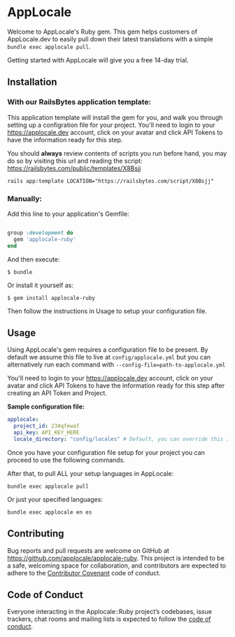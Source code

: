 # AppLocale

Welcome to AppLocale's Ruby gem. This gem helps customers of AppLocale.dev to easily pull down their
latest translations with a simple `bundle exec applocale pull`.

Getting started with AppLocale will give you a free 14-day trial.

## Installation

### With our RailsBytes application template:

This application template will install the gem for you, and walk you through setting up a configration file for your project. You'll need to login to your https://applocale.dev account, click on your avatar and click API Tokens to have the information ready for this step.

You should **always** review contents of scripts you run before hand, you may do so by visiting this url and reading the script: https://railsbytes.com/public/templates/X8Bsjj

```
rails app:template LOCATION="https://railsbytes.com/script/X8Bsjj"
```

### Manually:

Add this line to your application's Gemfile:

```ruby

group :development do
  gem 'applocale-ruby'
end
```

And then execute:

    $ bundle

Or install it yourself as:

    $ gem install applocale-ruby

Then follow the instructions in Usage to setup your configuration file.

## Usage

Using AppLocale's gem requires a configuration file to be present. By default we assume this file to
live at `config/applocale.yml` but you can alternatively run each command with `--config-file=path-to-applocale.yml`

You'll need to login to your https://applocale.dev account, click on your avatar and click API Tokens to have the information ready for this step after creating an API Token and Project.

**Sample configuration file:**

```yaml
applocale:
  project_id: 234qfewaf
  api_key: API_KEY_HERE
  locale_directory: "config/locales" # Default, you can override this if you wish.
```

Once you have your configuration file setup for your project you can proceed to use the following commands.

After that, to pull ALL your setup languages in AppLocale:

```
bundle exec applocale pull
```

Or just your specified languages:

```
bundle exec applocale en es
```

## Contributing

Bug reports and pull requests are welcome on GitHub at https://github.com/applocale/applocale-ruby. This project is intended to be a safe, welcoming space for collaboration, and contributors are expected to adhere to the [Contributor Covenant](http://contributor-covenant.org) code of conduct.

## Code of Conduct

Everyone interacting in the Applocale::Ruby project’s codebases, issue trackers, chat rooms and mailing lists is expected to follow the [code of conduct](https://github.com/applocale/applocale-ruby/blob/master/CODE_OF_CONDUCT.md).
